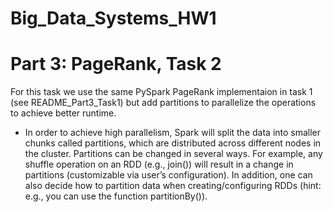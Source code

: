 # Big_Data_Systems_HW1
# Part 3: PageRank, Task 2

For this task we use the same PySpark PageRank implementaion in task 1 (see README_Part3_Task1) but add partitions to parallelize the operations to achieve better runtime.
- In order to achieve high parallelism, Spark will split the data into smaller chunks called partitions, which are distributed across different nodes in the cluster. Partitions can be changed in several ways. For example, any shuffle operation on an RDD (e.g., join()) will result in a change in partitions (customizable via user’s configuration). In addition, one can also decide how to partition data when creating/configuring RDDs (hint: e.g., you can use the function partitionBy()).


